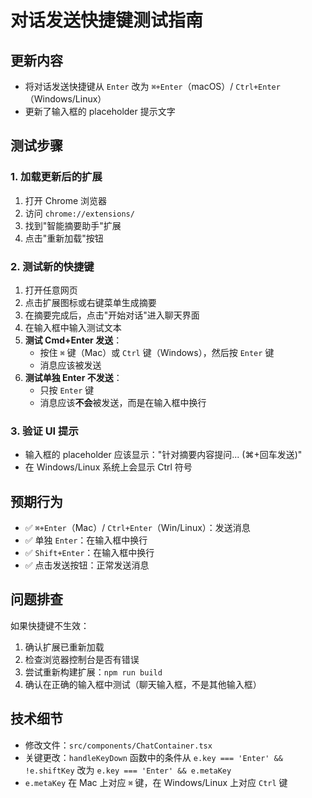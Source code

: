 # 对话发送快捷键测试指南

## 更新内容
- 将对话发送快捷键从 `Enter` 改为 `⌘+Enter`（macOS）/ `Ctrl+Enter`（Windows/Linux）
- 更新了输入框的 placeholder 提示文字

## 测试步骤

### 1. 加载更新后的扩展
1. 打开 Chrome 浏览器
2. 访问 `chrome://extensions/`
3. 找到"智能摘要助手"扩展
4. 点击"重新加载"按钮

### 2. 测试新的快捷键
1. 打开任意网页
2. 点击扩展图标或右键菜单生成摘要
3. 在摘要完成后，点击"开始对话"进入聊天界面
4. 在输入框中输入测试文本
5. **测试 Cmd+Enter 发送**：
   - 按住 `⌘` 键（Mac）或 `Ctrl` 键（Windows），然后按 `Enter` 键
   - 消息应该被发送
6. **测试单独 Enter 不发送**：
   - 只按 `Enter` 键
   - 消息应该**不会**被发送，而是在输入框中换行

### 3. 验证 UI 提示
- 输入框的 placeholder 应该显示："针对摘要内容提问... (⌘+回车发送)"
- 在 Windows/Linux 系统上会显示 Ctrl 符号

## 预期行为
- ✅ `⌘+Enter`（Mac）/ `Ctrl+Enter`（Win/Linux）：发送消息
- ✅ 单独 `Enter`：在输入框中换行
- ✅ `Shift+Enter`：在输入框中换行
- ✅ 点击发送按钮：正常发送消息

## 问题排查
如果快捷键不生效：
1. 确认扩展已重新加载
2. 检查浏览器控制台是否有错误
3. 尝试重新构建扩展：`npm run build`
4. 确认在正确的输入框中测试（聊天输入框，不是其他输入框）

## 技术细节
- 修改文件：`src/components/ChatContainer.tsx`
- 关键更改：`handleKeyDown` 函数中的条件从 `e.key === 'Enter' && !e.shiftKey` 改为 `e.key === 'Enter' && e.metaKey`
- `e.metaKey` 在 Mac 上对应 `⌘` 键，在 Windows/Linux 上对应 `Ctrl` 键
